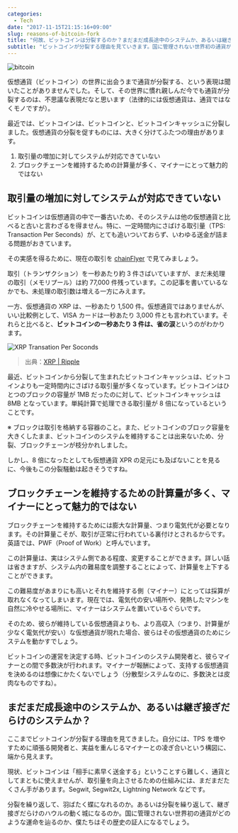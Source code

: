 ```yaml
---
categories:
  - Tech
date: "2017-11-15T21:15:16+09:00"
slug: reasons-of-bitcoin-fork
title: "何故、ビットコインは分裂するのか？まだまだ成長途中のシステムか、あるいは継ぎ接ぎだらけのシステムか？"
subtitle: "ビットコインが分裂する理由を見ていきます。国に管理されない世界初の通貨がどのような運命を辿るのか、僕たちはその歴史の証人になるでしょう。"
---
```


<img src="/images/2017/11/bitcoin.svg" alt="bitcoin">

仮想通貨（ビットコイン）の世界に出会うまで通貨が分裂する、という表現は聞いたことがありませんでした。そして、その世界に慣れ親しんだ今でも通貨が分裂するのは、不思議な表現だなと思います（法律的には仮想通貨は、通貨ではなくモノですが）。

最近では、ビットコインは、ビットコインと、ビットコインキャッシュに分裂しました。仮想通貨の分裂を促すものには、大きく分けてふたつの理由があります。

1. 取引量の増加に対してシステムが対応できていない
2. ブロックチェーンを維持するための計算量が多く、マイナーにとって魅力的ではない

## 取引量の増加に対してシステムが対応できていない

ビットコインは仮想通貨の中で一番古いため、そのシステムは他の仮想通貨と比べると古いと言わざるを得ません。特に、一定時間内にさばける取引量（TPS: Transaction Per Seconds）が、とても追いついておらず、いわゆる送金が詰まる問題がおきています。

その実感を得るために、現在の取引を [chainFlyer](https://chainflyer.bitflyer.jp/) で見てみましょう。

取引（トランザクション）を一秒あたり約 3 件さばいていますが、まだ未処理の取引（メモリプール）は約 77,000 件残っています。この記事を書いているなかでも、未処理の取引数は増える一方にみえます。

一方、仮想通貨の XRP は、一秒あたり 1,500 件。仮想通貨ではありませんが、いい比較例として、VISA カードは一秒あたり 3,000 件とも言われています。それらと比べると、**ビットコインの一秒あたり 3 件は、雀の涙**というのがわかります。

<img src="/images/2017/11/reasons-of-bitcoin-fork.png" alt="XRP Transation Per Soconds">

> 出典：[XRP | Ripple](https://ripple.com/xrp/)

最近、ビットコインから分裂して生まれたビットコインキャッシュは、ビットコインよりも一定時間内にさばける取引量が多くなっています。ビットコインはひとつのブロックの容量が 1MB だったのに対して、ビットコインキャッシュは 8MB となっています。単純計算で処理できる取引量が 8 倍になっているということです。

※ ブロックは取引を格納する容器のこと。また、ビットコインのブロック容量を大きくしたまま、ビットコインのシステムを維持することは出来ないため、分裂、ブロックチェーンが枝分かれしました。

しかし、8 倍になったとしても仮想通貨 XPR の足元にも及ばないことを見るに、今後もこの分裂騒動は起きそうですね。

## ブロックチェーンを維持するための計算量が多く、マイナーにとって魅力的ではない

ブロックチェーンを維持するためには膨大な計算量、つまり電気代が必要となります。その計算量こそが、取引が正常に行われている裏付けとされるからです。英語では、PWF（Proof of Work）と呼んでいます。

この計算量は、実はシステム側である程度、変更することができます。詳しい話は省きますが、システム内の難易度を調整することによって、計算量を上下することができます。

この難易度があまりにも高いとそれを維持する側（マイナー）にとっては採算が取れなくなってしまいます。現在では、電気代の安い場所や、発熱したマシンを自然に冷やせる場所に、マイナーはシステムを置いているぐらいです。

そのため、彼らが維持している仮想通貨よりも、より高収入（つまり、計算量が少なく電気代が安い）な仮想通貨が現れた場合、彼らはその仮想通貨のためにシステムを動かすでしょう。

ビットコインの運営を決定する時、ビットコインのシステム開発者と、彼らマイナーとの間で多数決が行われます。マイナーが報酬によって、支持する仮想通貨を決めるのは想像にかたくないでしょう（分散型システムなのに、多数決とは皮肉なものですね）。

## まだまだ成長途中のシステムか、あるいは継ぎ接ぎだらけのシステムか？

ここまでビットコインが分裂する理由を見てきました。自分には、TPS を増やすために頑張る開発者と、実益を重んじるマイナーとの凌ぎ合いという構図に、端から見えます。

現状、ビットコインは「相手に素早く送金する」ということすら難しく、通貨としてまともに使えませんが、取引量を向上させるための仕組みには、まだまだたくさん手があります。Segwit, Segwit2x, Lightning Network などです。

分裂を繰り返して、羽ばたく蝶になれるのか。あるいは分裂を繰り返して、継ぎ接ぎだらけのハウルの動く城になるのか。国に管理されない世界初の通貨がどのような運命を辿るのか、僕たちはその歴史の証人になるでしょう。

<cryptocurrency>
